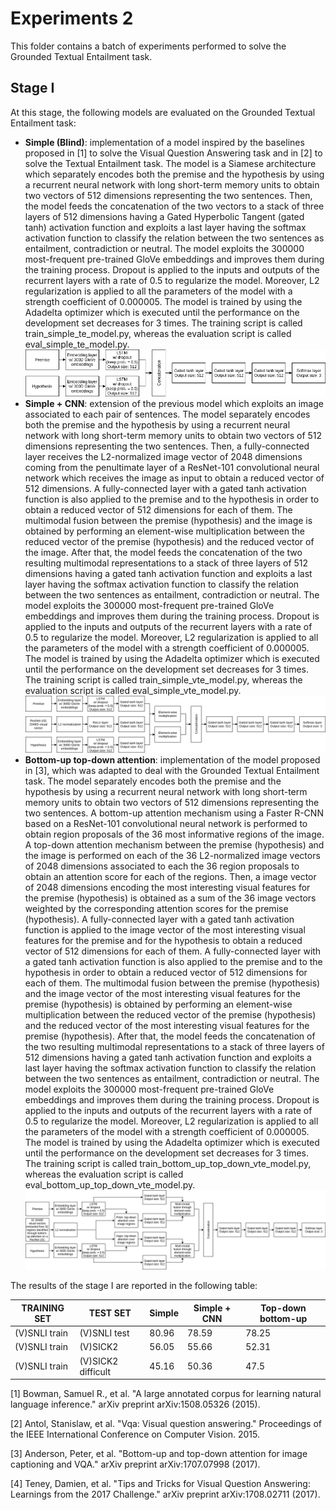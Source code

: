 # Experiments 2
This folder contains a batch of experiments performed to solve the Grounded Textual Entailment task.

## Stage I
At this stage, the following models are evaluated on the Grounded Textual Entailment task:

- **Simple (Blind)**: implementation of a model inspired by the baselines proposed in [1] to solve the Visual Question Answering task and in [2] to solve the Textual Entailment task. The model is a Siamese architecture which separately encodes both the premise and the hypothesis by using a recurrent neural network with long short-term memory units to obtain two vectors of 512 dimensions representing the two sentences. Then, the model feeds the concatenation of the two vectors to a stack of three layers of 512 dimensions having a Gated Hyperbolic Tangent (gated tanh) activation function and exploits a last layer having the softmax activation function to classify the relation between the two sentences as entailment, contradiction or neutral. The model exploits the 300000 most-frequent pre-trained GloVe embeddings and improves them during the training process. Dropout is applied to the inputs and outputs of the recurrent layers with a rate of 0.5 to regularize the model. Moreover, L2 regularization is applied to all the parameters of the model with a strength coefficient of 0.000005. The model is trained by using the Adadelta optimizer which is executed until the performance on the development set decreases for 3 times. The training script is called train_simple_te_model.py, whereas the evaluation script is called eval_simple_te_model.py. ![image](https://raw.githubusercontent.com/hoavt-54/nli-images/master/models/images/Simple%20(Blind).png)
- **Simple + CNN**: extension of the previous model which exploits an image associated to each pair of sentences. The model separately encodes both the premise and the hypothesis by using a recurrent neural network with long short-term memory units to obtain two vectors of 512 dimensions representing the two sentences. Then, a fully-connected layer receives the L2-normalized image vector of 2048 dimensions coming from the penultimate layer of a ResNet-101 convolutional neural network which receives the image as input to obtain a reduced vector of 512 dimensions. A fully-connected layer with a gated tanh activation function is also applied to the premise and to the hypothesis in order to obtain a reduced vector of 512 dimensions for each of them. The multimodal fusion between the premise (hypothesis) and the image is obtained by performing an element-wise multiplication between the reduced vector of the premise (hypothesis) and the reduced vector of the image. After that, the model feeds the concatenation of the two resulting multimodal representations to a stack of three layers of 512 dimensions having a gated tanh activation function and exploits a last layer having the softmax activation function to classify the relation between the two sentences as entailment, contradiction or neutral. The model exploits the 300000 most-frequent pre-trained GloVe embeddings and improves them during the training process. Dropout is applied to the inputs and outputs of the recurrent layers with a rate of 0.5 to regularize the model. Moreover, L2 regularization is applied to all the parameters of the model with a strength coefficient of 0.000005. The model is trained by using the Adadelta optimizer which is executed until the performance on the development set decreases for 3 times. The training script is called train_simple_vte_model.py, whereas the evaluation script is called eval_simple_vte_model.py. ![image](https://raw.githubusercontent.com/hoavt-54/nli-images/master/models/images/Simple%20%2B%20CNN.png)
- **Bottom-up top-down attention**: implementation of the model proposed in [3], which was adapted to deal with the Grounded Textual Entailment task. The model separately encodes both the premise and the hypothesis by using a recurrent neural network with long short-term memory units to obtain two vectors of 512 dimensions representing the two sentences. A bottom-up attention mechanism using a Faster R-CNN based on a ResNet-101 convolutional neural network is performed to obtain region proposals of the 36 most informative regions of the image. A top-down attention mechanism between the premise (hypothesis) and the image is performed on each of the 36 L2-normalized image vectors of 2048 dimensions associated to each the 36 region proposals to obtain an attention score for each of the regions. Then, a image vector of 2048 dimensions encoding the most interesting visual features for the premise (hypothesis) is obtained as a sum of the 36 image vectors weighted by the corresponding attention scores for the premise (hypothesis). A fully-connected layer with a gated tanh activation function is applied to the image vector of the most interesting visual features for the premise and for the hypothesis to obtain a reduced vector of 512 dimensions for each of them. A fully-connected layer with a gated tanh activation function is also applied to the premise and to the hypothesis in order to obtain a reduced vector of 512 dimensions for each of them. The multimodal fusion between the premise (hypothesis) and the image vector of the most interesting visual features for the premise (hypothesis) is obtained by performing an element-wise multiplication between the reduced vector of the premise (hypothesis) and the reduced vector of the most interesting visual features for the premise (hypothesis). After that, the model feeds the concatenation of the two resulting multimodal representations to a stack of three layers of 512 dimensions having a gated tanh activation function and exploits a last layer having the softmax activation function to classify the relation between the two sentences as entailment, contradiction or neutral. The model exploits the 300000 most-frequent pre-trained GloVe embeddings and improves them during the training process. Dropout is applied to the inputs and outputs of the recurrent layers with a rate of 0.5 to regularize the model. Moreover, L2 regularization is applied to all the parameters of the model with a strength coefficient of 0.000005. The model is trained by using the Adadelta optimizer which is executed until the performance on the development set decreases for 3 times. The training script is called train_bottom_up_top_down_vte_model.py, whereas the evaluation script is called eval_bottom_up_top_down_vte_model.py. ![image](https://raw.githubusercontent.com/hoavt-54/nli-images/master/models/images/Bottom-up%20top-down.png)

The results of the stage I are reported in the following table:

| TRAINING SET  | TEST SET           | Simple | Simple + CNN | Top-down bottom-up |
|---------------|--------------------|--------|--------------|--------------------|
| (V)SNLI train | (V)SNLI test       | 80.96  | 78.59        | 78.25              |
| (V)SNLI train | (V)SICK2           | 56.05  | 55.66        | 52.31              |
| (V)SNLI train | (V)SICK2 difficult | 45.16  | 50.36        | 47.5               |

[1] Bowman, Samuel R., et al. "A large annotated corpus for learning natural language inference." arXiv preprint arXiv:1508.05326 (2015).

[2] Antol, Stanislaw, et al. "Vqa: Visual question answering." Proceedings of the IEEE International Conference on Computer Vision. 2015.

[3] Anderson, Peter, et al. "Bottom-up and top-down attention for image captioning and VQA." arXiv preprint arXiv:1707.07998 (2017).

[4] Teney, Damien, et al. "Tips and Tricks for Visual Question Answering: Learnings from the 2017 Challenge." arXiv preprint arXiv:1708.02711 (2017).
